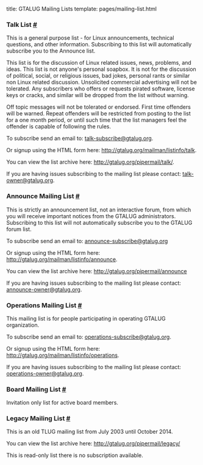 title: GTALUG Mailing Lists
template: pages/mailing-list.html

### Talk List <a href="#talk" name="talk">#</a>

This is a general purpose list - for Linux announcements, technical questions, and other information. Subscribing to this list will automatically subscribe you to the Announce list.

This list is for the discussion of Linux related issues, news, problems, and ideas. This list is not anyone's personal soapbox. It is not for the discussion of political, social, or religious issues, bad jokes, personal rants or similar non Linux related discussion. Unsolicited commercial advertising will not be tolerated. Any subscribers who offers or requests pirated software, license keys or cracks, and similar will be dropped from the list without warning.

Off topic messages will not be tolerated or endorsed. First time offenders will be warned. Repeat offenders will be restricted from posting to the list for a one month period, or until such time that the list managers feel the offender is capable of following the rules.

To subscribe send an email to: <talk-subscribe@gtalug.org>.

Or signup using the HTML form here: <http://gtalug.org/mailman/listinfo/talk>.

You can view the list archive here: <http://gtalug.org/pipermail/talk/>.

If you are having issues subscribing to the mailing list please contact: <talk-owner@gtalug.org>.

### Announce Mailing List <a href="#announce" name="announce">#</a>

This is strictly an announcement list, not an interactive forum, from which you will receive important notices from the GTALUG administrators. Subscribing to this list will not automatically subscribe you to the GTALUG forum list.

To subscribe send an email to: <announce-subscribe@gtalug.org>

Or signup using the HTML form here: <http://gtalug.org/mailman/listinfo/announce>.

You can view the list archive here: <http://gtalug.org/pipermail/announce>

If you are having issues subscribing to the mailing list please contact: <announce-owner@gtalug.org>.

### Operations Mailing List <a href="#operations" name="operations">#</a>

This mailing list is for people participating in operating GTALUG organization.

To subscribe send an email to: <operations-subscribe@gtalug.org>.

Or signup using the HTML form here: <http://gtalug.org/mailman/listinfo/operations>.

If you are having issues subscribing to the mailing list please contact: <operations-owner@gtalug.org>.

### Board Mailing List <a href="#board" name="board">#</a>

Invitation only list for active board members.

### Legacy Mailing List <a href="#legacy" name="legacy">#</a>

This is an old TLUG mailing list from July 2003 until October 2014.

You can view the list archive here: <http://gtalug.org/pipermail/legacy/>

This is read-only list there is no subscription available.

